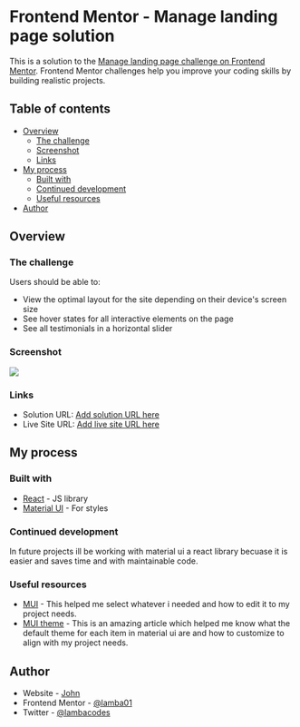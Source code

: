 # Frontend Mentor - Manage landing page solution

This is a solution to the [Manage landing page challenge on Frontend Mentor](https://www.frontendmentor.io/challenges/manage-landing-page-SLXqC6P5). Frontend Mentor challenges help you improve your coding skills by building realistic projects. 

## Table of contents

- [Overview](#overview)
  - [The challenge](#the-challenge)
  - [Screenshot](#screenshot)
  - [Links](#links)
- [My process](#my-process)
  - [Built with](#built-with)
  - [Continued development](#continued-development)
  - [Useful resources](#useful-resources)
- [Author](#author)


## Overview

### The challenge

Users should be able to:

- View the optimal layout for the site depending on their device's screen size
- See hover states for all interactive elements on the page
- See all testimonials in a horizontal slider

### Screenshot

![](./src/assets/screenshot.jpg)

### Links

- Solution URL: [Add solution URL here](https://github.com/lamba01/Manage-Landing-Page)
- Live Site URL: [Add live site URL here](https://managelandingpager.netlify.app/)

## My process

### Built with

- [React](https://reactjs.org/) - JS library
- [Material UI](https://mui.com/) - For styles


### Continued development

In future projects ill be working with material ui a react library becuase it is easier and saves time and with maintainable code.

### Useful resources

- [MUI](https://mui.com/material-ui/getting-started/) - This helped me select whatever i needed and how to edit it to my project needs.
- [MUI theme](https://mui.com/material-ui/customization/default-theme/) - This is an amazing article which helped me know what the default theme for each item in material ui are and how to customize to align with my project needs.


## Author

- Website - [John](https://johnsportfolioo.netlify.app/)
- Frontend Mentor - [@lamba01](https://www.frontendmentor.io/profile/lamba01)
- Twitter - [@lambacodes](https://www.twitter.com/lambacodes)




 
